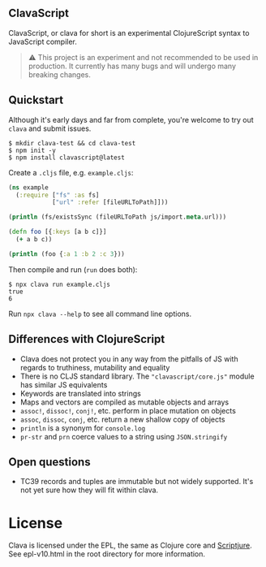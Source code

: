 ## ClavaScript

ClavaScript, or clava for short is an experimental ClojureScript syntax to JavaScript compiler.

> :warning: This project is an experiment and not recommended to be used in
> production. It currently has many bugs and will undergo many breaking changes.

## Quickstart

Although it's early days and far from complete, you're welcome to try out `clava` and submit issues.

``` shell
$ mkdir clava-test && cd clava-test
$ npm init -y
$ npm install clavascript@latest
```

Create a `.cljs` file, e.g. `example.cljs`:

``` clojure
(ns example
  (:require ["fs" :as fs]
            ["url" :refer [fileURLToPath]]))

(println (fs/existsSync (fileURLToPath js/import.meta.url)))

(defn foo [{:keys [a b c]}]
  (+ a b c))

(println (foo {:a 1 :b 2 :c 3}))
```

Then compile and run (`run` does both):

```
$ npx clava run example.cljs
true
6
```

Run `npx clava --help` to see all command line options.

## Differences with ClojureScript

- Clava does not protect you in any way from the pitfalls of JS with regards to truthiness, mutability and equality
- There is no CLJS standard library. The `"clavascript/core.js"` module has similar JS equivalents
- Keywords are translated into strings
- Maps and vectors are compiled as mutable objects and arrays
- `assoc!`, `dissoc!`, `conj!`, etc. perform in place mutation on objects
- `assoc`, `dissoc`, `conj`, etc. return a new shallow copy of objects
- `println` is a synonym for `console.log`
- `pr-str` and `prn` coerce values to a string using `JSON.stringify`

## Open questions

- TC39 records and tuples are immutable but not widely supported. It's not yet sure how they will fit within clava.

License
=======

Clava is licensed under the EPL, the same as Clojure core and [Scriptjure](https://github.com/arohner/scriptjure). See epl-v10.html in the root directory for more information.
